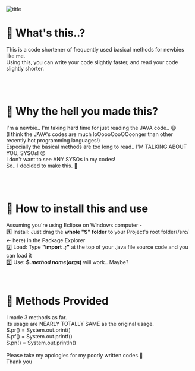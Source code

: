 ![title](https://user-images.githubusercontent.com/84055731/130461213-8de6b4a0-1fa1-41c5-91d4-e27de9de6887.jpg)
# 📌 What's this..?
This is a code shortener of frequently used basical methods for newbies like me.<br />
Using this, you can write your code slightly faster, and read your code slightly shorter.<br />
<br />
<br />
<br />
# 📌 Why the hell you made this?
I'm a newbie.. I'm taking hard time for just reading the JAVA code.. 😩<br />
(I think the JAVA's codes are much loOoooOooOOoonger than other recently hot programming languages!)<br />
Especially the basical methods are too long to read.. I'M TALKING ABOUT YOU, SYSOs! 😡<br />
I don't want to see ANY SYSOs in my codes!<br />
So.. I decided to make this. 🔧<br />
<br />
<br />
<br />
# 📌 How to install this and use
Assuming you're using Eclipse on Windows computer -<br />
1️⃣ Install: Just drag the **whole "$" folder** to your Project's root folder(/src/ ← here) in the Package Explorer<br />
2️⃣ Load: Type **"import $.$;"** at the top of your .java file source code and you can load it<br />
3️⃣ Use: **$.*method name*(*args*)** will work.. Maybe?
<br/>
<br/>
<br/>
# 📌 Methods Provided
I made 3 methods as far.<br/>
Its usage are NEARLY TOTALLY SAME as the original usage.<br/>
$.pr() = System.out.print()<br/>
$.pf() = System.out.printf()<br/>
$.pn() = System.out.println()<br/>
<br/>
Please take my apologies for my poorly written codes.🥺<br/>
Thank you<br/>
<br/>
